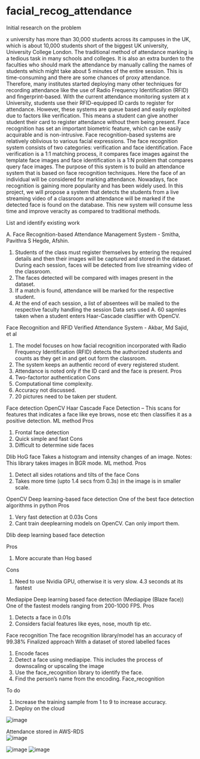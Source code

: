 # facial_recog_attendance

Initial research on the problem

x university has more than 30,000 students across its campuses in the UK, which is about 10,000 students short of the biggest UK university, University College London. The traditional method of attendance marking is a tedious task in many schools and colleges. It is also an extra burden to the faculties who should mark the attendance by manually calling the names of students which might take about 5 minutes of the entire session. This is time-consuming and there are some chances of proxy attendance. Therefore, many institutes started deploying many other techniques for recording attendance like the use of Radio Frequency Identification (RFID) and fingerprint-based. With the current attendance monitoring system at x University, students use their RFID-equipped ID cards to register for attendance. However, these systems are queue based and easily exploited due to factors like verification. This means a student can give another student their card to register attendance without them being present. 
Face recognition has set an important biometric feature, which can be easily acquirable and is non-intrusive. Face recognition-based systems are relatively oblivious to various facial expressions. The face recognition system consists of two categories: verification and face identification. Face verification is a 1:1 matching process, it compares face images against the template face images and face identification is a 1:N problem that compares query face images. The purpose of this system is to build an attendance system that is based on face recognition techniques. Here the face of an individual will be considered for marking attendance. Nowadays, face recognition is gaining more popularity and has been widely used.
In this project, we will propose a system that detects the students from a live streaming video of a classroom and attendance will be marked if the detected face is found on the database. This new system will consume less time and improve veracity as compared to traditional methods. 

List and identify existing work

A. Face Recognition-based Attendance Management System - Smitha, Pavithra S Hegde, Afshin. 
1. Students of the class must register themselves by entering the required details and then their images will be captured and stored in the dataset. During each session, faces will be detected from live streaming video of the classroom.
2. The faces detected will be compared with images present in the dataset.
3. If a match is found, attendance will be marked for the respective student.
4. At the end of each session, a list of absentees will be mailed to the respective faculty handling the session
Data sets used
A. 60 sapmles taken when a student enters
      Haar-Cascade clasiffier with OpenCV.

Face Recognition and RFID Verified Attendance System - Akbar, Md Sajid, et al
1. The model focuses on how facial recognition incorporated with Radio Frequency Identification (RFID) detects the authorized students and counts as they get in and get out form the classroom.
2. The system keeps an authentic record of every registered student.
3. Attendance is noted only if the ID card and the face is present. 
Pros 
1.	Two-factortor authentication
Cons
1.	Computational time complexity. 
2.	Accuracy not discussed.
3.	20 pictures need to be taken per student.

Face detection
OpenCV Haar Cascade Face Detection – This scans for features that indicates a face like eye brows, nose etc then classifies it as a positive detection. ML method
Pros
1.	Frontal face detection
2.	Quick simple and fast
Cons
1.	Difficult to determine side faces

Dlib HoG face
Takes a histogram and intensity changes of an image.
Notes: This library takes images in BGR mode. ML method.
Pros
1. Detect all sides rotations and tilts of the face 
Cons
1.	Takes more time (upto 1.4 secs from 0.3s) in the image is in smaller scale.

OpenCV Deep learning-based face detection
One of the best face detection algorithms in python
Pros
1.	Very fast detection at 0.03s
Cons
1.	Cant train deeplearning models on OpenCV. Can only import them.

Dlib deep learning based face detection

Pros
1.	More accurate than Hog based

Cons
1.	Need to use Nvidia GPU, otherwise it is very slow. 4.3 seconds at its fastest

Mediapipe Deep learning based face detection (Mediapipe (Blaze face))
One of the fastest models ranging from 200-1000 FPS.
Pros
1.	Detects a face in 0.01s
2.	Considers facial features like eyes, nose, mouth tip etc.

Face recognition 
The face recognition library/model has an accuracy of 99.38%
Finalized approach
With a dataset of stored labelled faces
1.	Encode faces
2.	Detect a face using mediapipe. This includes the process of downscaling or upscaling the image
3.	Use the face_recognition library to identify the face.
4.	Find the person’s name from the encoding. 
Face_recognition

To do
1.	Increase the training sample from 1 to 9 to increase accuracy.
2.	Deploy on the cloud


![image](https://user-images.githubusercontent.com/114836975/195599156-ecd683dd-e26a-4f8e-af32-00d1d8c26dde.png)

Attendance stored in AWS-RDS  
![image](https://user-images.githubusercontent.com/114836975/195632819-a7ecaf4f-6860-479a-82c5-4f9e34f988ce.png)

![image](https://user-images.githubusercontent.com/114836975/195632546-b5107dfd-3350-420a-89e5-29d09bc76cae.png)
![image](https://user-images.githubusercontent.com/114836975/195633431-7624bfcf-ca88-4aa9-94ae-3176e885eec0.png)

